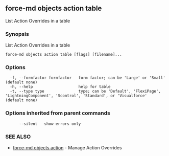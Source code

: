 ## force-md objects action table

List Action Overrides in a table

### Synopsis

List Action Overrides in a table

```
force-md objects action table [flags] [filename]...
```

### Options

```
  -f, --formfactor formfactor   form factor; can be 'Large' or 'Small' (default none)
  -h, --help                    help for table
  -t, --type type               type; can be 'Default', 'FlexiPage', 'LightningComponent', 'Scontrol', 'Standard', or 'Visualforce' (default none)
```

### Options inherited from parent commands

```
      --silent   show errors only
```

### SEE ALSO

* [force-md objects action](force-md_objects_action.md)	 - Manage Action Overrides 

